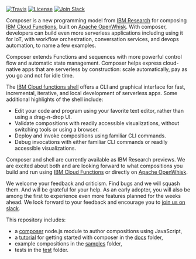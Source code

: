 [![Travis](https://travis-ci.org/ibm-functions/composer.svg?branch=master)](https://travis-ci.org/ibm-functions/composer)
[![License](https://img.shields.io/badge/license-Apache%202.0-blue.svg)](https://opensource.org/licenses/Apache-2.0)
[![Join Slack](https://img.shields.io/badge/join-slack-9B69A0.svg)](http://slack.openwhisk.org/)

Composer is a new programming model from [IBM
Research](https://ibm.biz/serverless-research) for composing [IBM
Cloud Functions](https://ibm.biz/openwhisk), built on [Apache
OpenWhisk](https://github.com/apache/incubator-openwhisk).
With composer, developers can build even more
serverless applications including using it for IoT, with workflow
orchestration, conversation services, and devops automation, to name a
few examples.

Composer extends Functions and sequences with more powerful control
flow and automatic state management.
Composer helps express cloud-native apps that are serverless by
construction: scale automatically, pay as you go and not for idle time.


The [IBM Cloud functions shell](https://github.com/ibm-functions/shell)
offers a CLI and graphical interface for fast, incremental, iterative,
and local development of serverless apps. Some additional highlights
of the shell include:

* Edit your code and program using your favorite text editor, rather than using a drag-n-drop UI.
* Validate compositions with readily accessible visualizations, without switching tools or using a browser.
* Deploy and invoke compositions using familiar CLI commands.
* Debug invocations with either familiar CLI commands or readily accessible visualizations.

Composer and shell are currently available as IBM Research
previews. We are excited about both and are looking forward to what
compositions you build and run using [IBM Cloud
Functions](https://ibm.biz/openwhisk) or directly on [Apache
OpenWhisk](https://github.com/apache/incubator-openwhisk).

We welcome your feedback and criticism. Find bugs and we will squash
them. And will be grateful for your help. As an early adopter, you
will also be among the first to experience even more features planned
for the weeks ahead. We look forward to your feedback and encourage
you to [join us on slack](http://ibm.biz/composer-users).

This repository includes:

 * a [composer](composer.js) node.js module to author compositions using JavaScript,
 * a [tutorial](docs/README.md) for getting started with composer in the [docs](docs) folder,
 * example compositions in the [samples](samples) folder,
 * tests in the [test](test) folder.
